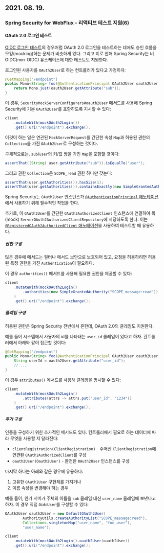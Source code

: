 ## 2021. 08. 19.

### Spring Security for WebFlux - 리액티브 테스트 지원(6)

#### OAuth 2.0 로그인 테스트

[OIDC 로그인 테스트][testing-oidc-login]의 경우처럼 OAuth 2.0 로그인을 테스트하는 데에도 승인 흐름을 모킹(mocking)하는 문제가 비슷하게 있다. 그리고 이로 인해 Spring Security는 비 OIDC(non-OIDC) 유스케이스에 대한 테스트도 지원한다.

로그인된 사용자를 `OAuth2User`로 하는 컨트롤러가 있다고 가정하자:

```java
@GetMapping("/endpoint")
public Mono<String> foo(@AuthenticationPrincipal OAuth2User oauth2User) {
    return Mono.just(oauth2User.getAttribute("sub"));
}
```

이 경우, `SecurityMockServerConfigurers#oauth2User` 메서드를 사용해  Spring Security에 기본 `OAuth2User`를 포함하도록 지시할 수 있다:

```java
client
    .mutateWith(mockOAuth2Login())
    .get().uri("/endpoint").exchange();
```

이것이 하는 일은 연관된 `MockServerRequest`를 간단한 속성 `Map`과 허용된 권한의 `Collection`을 가진 `OAuth2User`로 구성하는 것이다.

구체적으로는, `sub`/`user`의 키/값 쌍을 가진 `Map`을 포함할 것이다:

```java
assertThat((String) user.getAttribute("sub")).isEqualTo("user");
```

그리고 권한 `Collection`은 `SCOPE_read` 권한 하나만 갖는다:

```java
assertThat(user.getAuthorities()).hasSize(1);
assertThat(user.getAuthorities()).containsExactly(new SimpleGrantedAuthority("SCOPE_read"));
```

Spring Security는 `OAuth2User` 인스턴스가 [`@AuthenticationPrincipal` 애노테이션][authentication-principal]에서 사용하기 위해 필수적인 작업을 한다.

추가로, 이 `OAuth2User`를 간단한 `OAuth2AuthorizedClient` 인스턴스에 연결하여 목(mock) `ServerOAuth2AuthorizedClientRepository`에 저장하도록 한다. 이는 [`@RegisteredOAuth2AuthorizedClient` 애노테이션][webflux-testing-oauth2]을 사용하여 테스트할 때 유용하다.

##### 권한 구성

많은 경우에 메서드는 필터나 메서드 보안으로 보호되어 있고, 요청을 허용하려면 허용된 특정 권한을 가진 `Authentication`이 필요하다. 

이 경우 `authorities()` 메서드를 사용해 필요한 권한을 제공할 수 있다:

```java
client
    .mutateWith(mockOAuth2Login()
        .authorities(new SimpleGrantedAuthority("SCOPE_message:read"))
    )
    .get().uri("/endpoint").exchange();
```

##### 클레임 구성

허용된 권한은 Spring Security 전반에서 흔한데, OAuth 2.0의 클레임도 지원한다.

예를 들어 시스템에서 사용자의 id를 나타내는 `user_id` 클레임이 있다고 하자. 컨트롤러에서 아래와 같이 접근할 것이다:

```java
@GetMapping("/endpoint")
public Mono<String> foo(@AuthenticationPrincipal OAuth2User oauth2User) {
    String userId = oauth2User.getAttribute("user_id");
    // ...
}
```

이 경우 `attributes()` 메서드를 사용해 클레임을 명시할 수 있다:

```java
client
    .mutateWith(mockOAuth2Login()
        .attributes(attrs -> attrs.put("user_id", "1234"))
    )
    .get().uri("/endpoint").exchange();
```

##### 추가 구성

인증을 구성하기 위한 추가적인 메서드도 있다. 컨트롤러에서 필요로 하는 데이터에 따라 무엇을 사용할 지 달라진다:

* `clientRegistration(ClientRegistration)` - 주어진 `ClientRegistration`에 연관된 `OAuth2AuthorizedClient`를 구성
* `oauth2User(Oauth2User)` - 완전한 `OAuth2User` 인스턴스를 구성

마지막 하나는 아래와 같은 경우에 유용하다:

1. 고유한 `OAuth2User` 구현체를 가지거나
2. 이름 속성을 변경해야 하는 경우

예를 들어, 인가 서버가 주체의 이름을 `sub` 클레임 대신 `user_name` 클레임에 보낸다고 하자. 이 경우 직접 `OidcUser`를 구성할 수 있다:

```java
OAuth2User oauth2User = new DefaultOAuth2User(
        AuthorityUtils.createAuthorityList("SCOPE_message:read"),
        Collections.singletonMap("user_name", "foo_user"),
        "user_name");

client
    .mutateWith(mockOAuth2Login().oauth2User(oauth2User))
    .get().uri("/endpoint").exchange();
```



[testing-oidc-login]: https://docs.spring.io/spring-security/site/docs/5.4.1/reference/html5/#webflux-testing-oidc-login
[authentication-principal]: https://docs.spring.io/spring-security/site/docs/5.4.1/reference/html5/#mvc-authentication-principal
[webflux-testing-oauth2]: https://docs.spring.io/spring-security/site/docs/5.4.1/reference/html5/#webflux-testing-oauth2-client